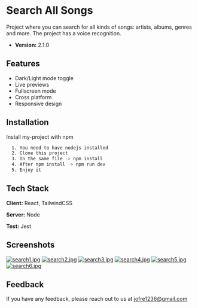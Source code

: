 
# Search All Songs

Project where you can search for all kinds of songs: artists, albums, genres and more.
The project has a voice recognition.
- **Version:** 2.1.0


## Features

- Dark/Light mode toggle
- Live previews
- Fullscreen mode
- Cross platform
- Responsive design



## Installation

Install my-project with npm

```bash
  1. You need to have nodejs installed
  2. Clone this project
  3. In the same file -> npm install
  4. After npm install -> npm run dev
  5. Enjoy it
```
    
## Tech Stack

**Client:** React, TailwindCSS

**Server:** Node

**Test:** Jest


## Screenshots
[![search1.jpg](https://i.postimg.cc/TP0MCpKN/search1.jpg)](https://postimg.cc/v14Nm8L5)
[![search2.jpg](https://i.postimg.cc/Z5rhvf4S/search2.jpg)](https://postimg.cc/RWVYjLWs)
[![search3.jpg](https://i.postimg.cc/G2p0NdYL/search3.jpg)](https://postimg.cc/LqG0gdNw)
[![search4.jpg](https://i.postimg.cc/Dzn3rqwb/search4.jpg)](https://postimg.cc/MnPLxfRW)
[![search5.jpg](https://i.postimg.cc/T386w880/search5.jpg)](https://postimg.cc/F7xqWBHk)
[![search6.jpg](https://i.postimg.cc/7YJ4wHRb/search6.jpg)](https://postimg.cc/JG8vQLMW)


## Feedback

If you have any feedback, please reach out to us at jofre1236@gmail.com
